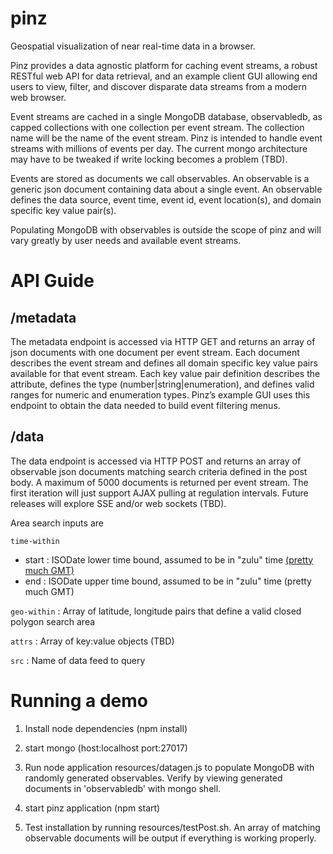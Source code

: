 pinz
====

Geospatial visualization of near real-time data in a browser.

Pinz provides a data agnostic platform for caching event streams, a robust RESTful web API for data retrieval, and an example client GUI allowing end users to view, filter, and discover disparate data streams from a modern web browser. 

Event streams are cached in a single MongoDB database, observabledb, as capped collections with one collection per event stream. The collection name will be the name of the event stream. Pinz is intended to handle event streams with millions of events per day. The current mongo architecture may have to be tweaked if write locking becomes a problem (TBD). 

Events are stored as documents we call observables. An observable is a generic json document containing data about a single event. 
An observable defines the data source, event time, event id, event location(s), and domain specific key value pair(s). 

Populating MongoDB with observables is outside the scope of pinz and will vary greatly by user needs and available event streams.

API Guide
=========

/metadata
---------

The metadata endpoint is accessed via HTTP GET and returns an array of json documents with one document per event stream. Each document describes the event stream and defines all domain specific key value pairs available for that event stream. Each key value pair definition describes the attribute, defines the type (number|string|enumeration), and defines valid ranges for numeric and enumeration types. Pinz’s example GUI uses this endpoint to obtain the data needed to build event filtering menus.

/data
-----

The data endpoint is accessed via HTTP POST and returns an array of observable json documents matching search criteria defined in the post body. A maximum of 5000 documents is returned per event stream. The first iteration will just support AJAX pulling at regulation intervals. Future releases will explore SSE and/or web sockets (TBD).

Area search inputs are

`time-within`
 * start : ISODate lower time bound, assumed to be in "zulu" time [(pretty much GMT)](http://en.wikipedia.org/wiki/Coordinated_Universal_Time)
 * end : ISODate upper time bound, assumed to be in "zulu" time (pretty much GMT)

`geo-within` : Array of latitude, longitude pairs that define a valid closed polygon search area

`attrs` : Array of key:value objects (TBD)

`src` :	Name of data feed to query

Running a demo
==============

1. Install node dependencies (npm install)

2. start mongo (host:localhost port:27017)

3. Run node application resources/datagen.js to populate MongoDB with randomly generated observables. Verify by viewing generated documents in 'observabledb' with mongo shell.

4. start pinz application (npm start) 

5. Test installation by running resources/testPost.sh. An array of matching observable documents will be output if everything is working properly.


